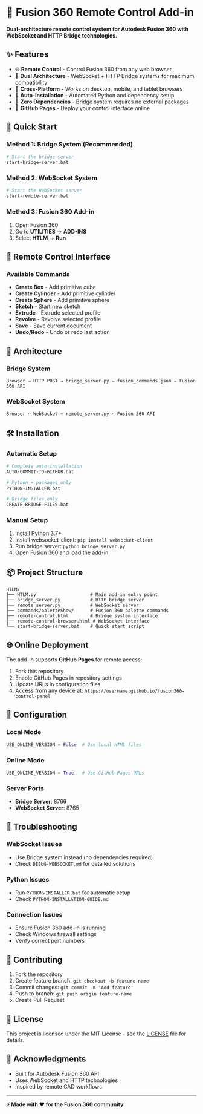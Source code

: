 # 🚀 Fusion 360 Remote Control Add-in

**Dual-architecture remote control system for Autodesk Fusion 360 with WebSocket and HTTP Bridge technologies.**

## ✨ Features

- 🌐 **Remote Control** - Control Fusion 360 from any web browser
- 🔄 **Dual Architecture** - WebSocket + HTTP Bridge systems for maximum compatibility
- 📱 **Cross-Platform** - Works on desktop, mobile, and tablet browsers
- 🔧 **Auto-Installation** - Automated Python and dependency setup
- 🎯 **Zero Dependencies** - Bridge system requires no external packages
- 🚀 **GitHub Pages** - Deploy your control interface online

## 🎯 Quick Start

### Method 1: Bridge System (Recommended)
```bash
# Start the bridge server
start-bridge-server.bat
```

### Method 2: WebSocket System  
```bash
# Start the WebSocket server
start-remote-server.bat
```

### Method 3: Fusion 360 Add-in
1. Open Fusion 360
2. Go to **UTILITIES** → **ADD-INS** 
3. Select **HTLM** → **Run**

## 📱 Remote Control Interface

### Available Commands
- **Create Box** - Add primitive cube
- **Create Cylinder** - Add primitive cylinder  
- **Create Sphere** - Add primitive sphere
- **Sketch** - Start new sketch
- **Extrude** - Extrude selected profile
- **Revolve** - Revolve selected profile
- **Save** - Save current document
- **Undo/Redo** - Undo or redo last action

## 🔧 Architecture

### Bridge System
```
Browser → HTTP POST → bridge_server.py → fusion_commands.json → Fusion 360 API
```

### WebSocket System  
```
Browser ↔ WebSocket ↔ remote_server.py ↔ Fusion 360 API
```

## 🛠️ Installation

### Automatic Setup
```bash
# Complete auto-installation
AUTO-COMMIT-TO-GITHUB.bat

# Python + packages only
PYTHON-INSTALLER.bat

# Bridge files only
CREATE-BRIDGE-FILES.bat
```

### Manual Setup
1. Install Python 3.7+
2. Install websocket-client: `pip install websocket-client`
3. Run bridge server: `python bridge_server.py`
4. Open Fusion 360 and load the add-in

## 📦 Project Structure

```
HTLM/
├── HTLM.py                    # Main add-in entry point
├── bridge_server.py           # HTTP bridge server
├── remote_server.py           # WebSocket server
├── commands/paletteShow/      # Fusion 360 palette commands
├── remote-control.html        # Bridge system interface
├── remote-control-browser.html # WebSocket interface
└── start-bridge-server.bat    # Quick start script
```

## 🌐 Online Deployment

The add-in supports **GitHub Pages** for remote access:

1. Fork this repository
2. Enable GitHub Pages in repository settings
3. Update URLs in configuration files
4. Access from any device at: `https://username.github.io/fusion360-control-panel`

## 🔧 Configuration

### Local Mode
```python
USE_ONLINE_VERSION = False  # Use local HTML files
```

### Online Mode  
```python
USE_ONLINE_VERSION = True   # Use GitHub Pages URLs
```

### Server Ports
- **Bridge Server**: 8766
- **WebSocket Server**: 8765

## 🚨 Troubleshooting

### WebSocket Issues
- Use Bridge system instead (no dependencies required)
- Check `DEBUG-WEBSOCKET.md` for detailed solutions

### Python Issues  
- Run `PYTHON-INSTALLER.bat` for automatic setup
- Check `PYTHON-INSTALLATION-GUIDE.md`

### Connection Issues
- Ensure Fusion 360 add-in is running
- Check Windows firewall settings  
- Verify correct port numbers

## 🤝 Contributing

1. Fork the repository
2. Create feature branch: `git checkout -b feature-name`
3. Commit changes: `git commit -m 'Add feature'`
4. Push to branch: `git push origin feature-name`
5. Create Pull Request

## 📄 License

This project is licensed under the MIT License - see the [LICENSE](LICENSE) file for details.

## 🙏 Acknowledgments

- Built for Autodesk Fusion 360 API
- Uses WebSocket and HTTP technologies
- Inspired by remote CAD workflows

---

**⚡ Made with ❤️ for the Fusion 360 community**

